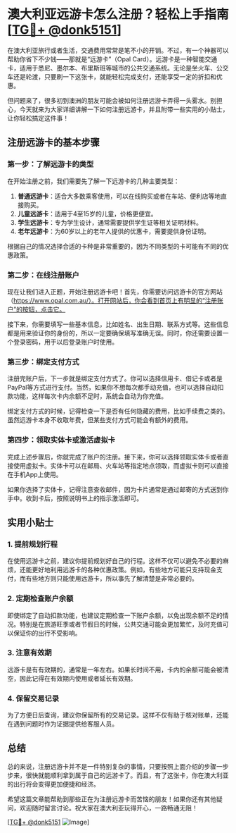 # 澳大利亚远游卡怎么注册？轻松上手指南[[TG💪+ @donk5151](https://t.me/s/donk5151)]

在澳大利亚旅行或者生活，交通费用常常是笔不小的开销。不过，有一个神器可以帮助你省下不少钱——那就是“远游卡”（Opal Card）。远游卡是一种智能交通卡，适用于悉尼、墨尔本、布里斯班等城市的公共交通系统。无论是坐火车、公交车还是轮渡，只要刷一下这张卡，就能轻松完成支付，还能享受一定的折扣和优惠。

但问题来了，很多初到澳洲的朋友可能会被如何注册远游卡弄得一头雾水。别担心，今天就来为大家详细讲解一下如何注册远游卡，并且附带一些实用的小贴士，让你轻松搞定这件事！

## 注册远游卡的基本步骤

### 第一步：了解远游卡的类型

在开始注册之前，我们需要先了解一下远游卡的几种主要类型：

1. **普通远游卡**：适合大多数乘客使用，可以在线购买或者在车站、便利店等地直接购买。
2. **儿童远游卡**：适用于4至15岁的儿童，价格更便宜。
3. **学生远游卡**：专为学生设计，通常需要提供学生证等相关证明材料。
4. **老年远游卡**：为60岁以上的老年人提供的优惠卡，需要提供身份证明。

根据自己的情况选择合适的卡种是非常重要的，因为不同类型的卡可能有不同的优惠政策。

### 第二步：在线注册账户

现在让我们进入正题，开始注册远游卡吧！首先，你需要访问远游卡的官方网站（https://www.opal.com.au/）。打开网站后，你会看到首页上有明显的“注册账户”的按钮，点击它。

接下来，你需要填写一些基本信息，比如姓名、出生日期、联系方式等。这些信息都是用来验证你的身份的，所以一定要确保填写准确无误。同时，你还需要设置一个登录密码，用于以后登录账户时使用。

### 第三步：绑定支付方式

注册完账户后，下一步就是绑定支付方式了。你可以选择信用卡、借记卡或者是PayPal等方式进行支付。当然，如果你不想每次都手动充值，也可以选择自动扣款功能，这样每次卡内余额不足时，系统会自动为你充值。

绑定支付方式的时候，记得检查一下是否有任何隐藏的费用，比如手续费之类的。虽然远游卡本身不收取年费，但某些支付方式可能会有额外的费用。

### 第四步：领取实体卡或激活虚拟卡

完成上述步骤后，你就完成了账户的注册。接下来，你可以选择领取实体卡或者直接使用虚拟卡。实体卡可以在邮局、火车站等指定地点领取，而虚拟卡则可以直接在手机App上使用。

如果你选择了实体卡，记得注意查收邮件，因为卡片通常是通过邮寄的方式送到你手中。收到卡后，按照说明书上的指示激活即可。

## 实用小贴士

### 1. 提前规划行程

在使用远游卡之前，建议你提前规划好自己的行程。这样不仅可以避免不必要的麻烦，还能更好地利用远游卡的各种优惠政策。例如，有些地方可能只支持现金支付，而有些地方则只能使用远游卡，所以事先了解清楚是非常必要的。

### 2. 定期检查账户余额

即使绑定了自动扣款功能，也建议定期检查一下账户余额，以免出现余额不足的情况。特别是在旅游旺季或者节假日的时候，公共交通可能会更加繁忙，及时充值可以保证你的出行不受影响。

### 3. 注意有效期

远游卡是有有效期的，通常是一年左右。如果长时间不用，卡内的余额可能会被清空，因此记得在有效期内使用或者延长有效期。

### 4. 保留交易记录

为了方便日后查询，建议你保留所有的交易记录。这样不仅有助于核对账单，还能在遇到问题时作为证据提供给客服人员。

## 总结

总的来说，注册远游卡并不是一件特别复杂的事情，只要按照上面介绍的步骤一步步来，很快就能顺利拿到属于自己的远游卡了。而且，有了这张卡，你在澳大利亚的出行将会变得更加便捷和经济。

希望这篇文章能帮助到那些正在为注册远游卡而苦恼的朋友！如果你还有其他疑问，欢迎随时留言讨论。祝大家在澳大利亚玩得开心，一路畅通无阻！

[[TG💪+ @donk5151](https://t.me/s/donk5151) ![Image](https://i.postimg.cc/rwNCRYN7/Snipaste-2025-04-30-17-27-05.png)]